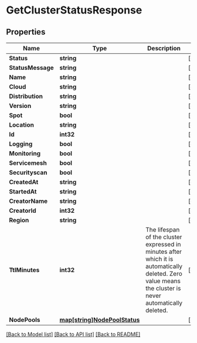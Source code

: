 # GetClusterStatusResponse

## Properties
Name | Type | Description | Notes
------------ | ------------- | ------------- | -------------
**Status** | **string** |  | [optional] 
**StatusMessage** | **string** |  | [optional] 
**Name** | **string** |  | [optional] 
**Cloud** | **string** |  | [optional] 
**Distribution** | **string** |  | [optional] 
**Version** | **string** |  | [optional] 
**Spot** | **bool** |  | [optional] 
**Location** | **string** |  | [optional] 
**Id** | **int32** |  | [optional] 
**Logging** | **bool** |  | [optional] 
**Monitoring** | **bool** |  | [optional] 
**Servicemesh** | **bool** |  | [optional] 
**Securityscan** | **bool** |  | [optional] 
**CreatedAt** | **string** |  | [optional] 
**StartedAt** | **string** |  | [optional] 
**CreatorName** | **string** |  | [optional] 
**CreatorId** | **int32** |  | [optional] 
**Region** | **string** |  | [optional] 
**TtlMinutes** | **int32** | The lifespan of the cluster expressed in minutes after which it is automatically deleted. Zero value means the cluster is never automatically deleted. | [optional] 
**NodePools** | [**map[string]NodePoolStatus**](NodePoolStatus.md) |  | [optional] 

[[Back to Model list]](../README.md#documentation-for-models) [[Back to API list]](../README.md#documentation-for-api-endpoints) [[Back to README]](../README.md)


